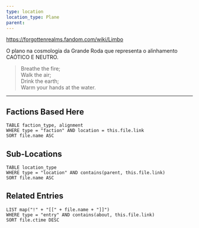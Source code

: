 ```yaml
---
type: location
location_type: Plane
parent:
---
```

https://forgottenrealms.fandom.com/wiki/Limbo

O plano na cosmologia da Grande Roda que representa o alinhamento CAÓTICO E NEUTRO. 

>Breathe the fire;  
  Walk the air;  
  Drink the earth;  
  Warm your hands at the water.


---
## Factions Based Here
```dataview
TABLE faction_type, alignment
WHERE type = "faction" AND location = this.file.link
SORT file.name ASC
```
## Sub-Locations
```dataview
TABLE location_type
WHERE type = "location" AND contains(parent, this.file.link)
SORT file.name ASC
```

## Related Entries
```dataview
LIST map("!" + "[[" + file.name + "]]")
WHERE type = "entry" AND contains(about, this.file.link)
SORT file.ctime DESC
```